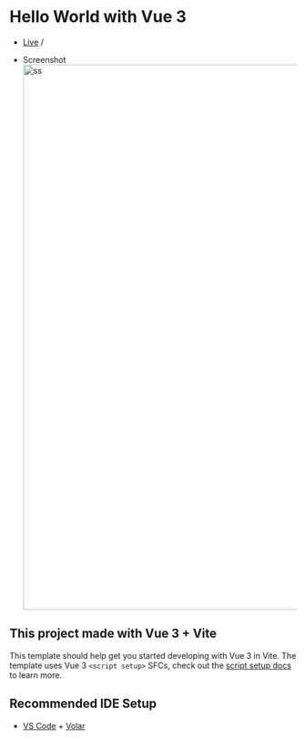 # Hello World with Vue 3

- [Live](https://helloworldwithvuejs.web.app/) / 

- Screenshot <img width="956" alt="ss" src="https://user-images.githubusercontent.com/99514353/193357784-71e912f1-da36-457b-a01b-bf713ca3bd2c.png">


## This project made with Vue 3 + Vite

This template should help get you started developing with Vue 3 in Vite. The template uses Vue 3 `<script setup>` SFCs, check out the [script setup docs](https://v3.vuejs.org/api/sfc-script-setup.html#sfc-script-setup) to learn more.

## Recommended IDE Setup

- [VS Code](https://code.visualstudio.com/) + [Volar](https://marketplace.visualstudio.com/items?itemName=Vue.volar)
